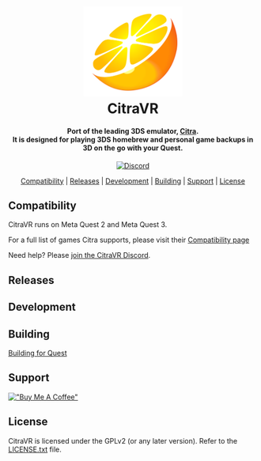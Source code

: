 <h1 align="center">
  <br>
  <a href="https://citra-emu.org/"><img src="https://raw.githubusercontent.com/citra-emu/citra-assets/master/Main/citra_logo.svg" alt="CitraVR" width="200"></a>
  <br>
  <b>CitraVR</b>
  <br>
</h1>

<h4 align="center">Port of the leading 3DS emulator, <a href="https://github.com/citra-emu/citra">Citra</a>.
<br>
It is designed for playing 3DS homebrew and personal game backups in 3D on the go with your Quest.
</h4>

<p align="center">
        <a href="https://discord.com/channels/747967102895390741/1196505250102792232">
        <img src="https://img.shields.io/discord/220740965957107713?color=%237289DA&label=CitraVR&logo=discord&logoColor=white"
            alt="Discord">
    </a>
</p>

<p align="center">
  <a href="#compatibility">Compatibility</a> |
  <a href="#releases">Releases</a> |
  <a href="#development">Development</a> |
  <a href="#building">Building</a> |
  <a href="#support">Support</a> |
  <a href="#license">License</a>
</p>


## Compatibility

CitraVR runs on Meta Quest 2 and Meta Quest 3.

For a full list of games Citra supports, please visit their [Compatibility page](https://citra-emu.org/game/)

Need help? Please [join the CitraVR Discord](https://discord.com/channels/747967102895390741/1196505250102792232).

## Releases

## Development

## Building

[Building for Quest](https://github.com/amwatson/CitraVR/wiki/Building-for-Quest)

## Support

[!["Buy Me A Coffee"](https://www.buymeacoffee.com/assets/img/custom_images/orange_img.png)](https://www.buymeacoffee.com/fewerwrong)

## License

CitraVR is licensed under the GPLv2 (or any later version). Refer to the [LICENSE.txt](https://github.com/amwatson/CitraVR/blob/master/license.txt) file.

